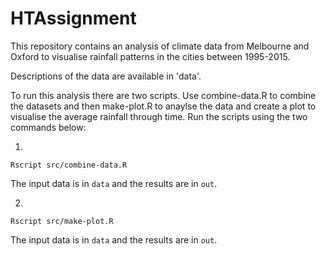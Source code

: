 # HTAssignment

This repository contains an analysis of climate data from Melbourne and Oxford to visualise rainfall patterns in the cities between 1995-2015.

Descriptions of the data are available in 'data'.

To run this analysis there are two scripts. Use combine-data.R to combine the datasets and then make-plot.R to anaylse the data and create a plot to visualise the average rainfall through time. Run the scripts using the two commands below:

1.  
```
Rscript src/combine-data.R
```
The input data is in `data` and the results are in `out`.

2.
```
Rscript src/make-plot.R
```
The input data is in `data` and the results are in `out`.
